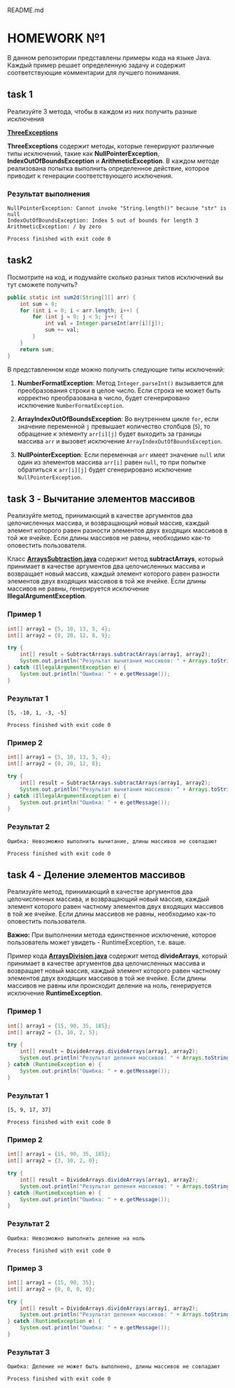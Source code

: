 README.md

# HOMEWORK №1

В данном репозитории представлены примеры кода на языке Java. Каждый пример решает определенную задачу и содержит соответствующие комментарии для лучшего понимания.

## task 1
Реализуйте 3 метода, чтобы в каждом из них получить разные исключения

[**ThreeExceptions**]()

**ThreeExceptions** содержит методы, которые генерируют различные типы исключений, 
такие как **NullPointerException**, **IndexOutOfBoundsException** и **ArithmeticException**. 
В каждом методе реализована попытка выполнить определенное действие, 
которое приводит к генерации соответствующего исключения.

### Результат выполнения
```
NullPointerException: Cannot invoke "String.length()" because "str" is null
IndexOutOfBoundsException: Index 5 out of bounds for length 3
ArithmeticException: / by zero

Process finished with exit code 0
```




## task2
Посмотрите на код, и подумайте сколько разных типов исключений вы тут сможете получить?
```java
public static int sum2d(String[][] arr) {
    int sum = 0;
    for (int i = 0; i < arr.length; i++) {
        for (int j = 0; j < 5; j++) {
            int val = Integer.parseInt(arr[i][j]);
            sum += val;
        }
    }
    return sum;
}
```
В представленном коде можно получить следующие типы исключений:

1. **NumberFormatException**: Метод `Integer.parseInt()` 
вызывается для преобразования строки в целое число.
Если строка не может быть корректно преобразована в число, 
будет сгенерировано исключение `NumberFormatException`.

2. **ArrayIndexOutOfBoundsException**:
Во внутреннем цикле `for`, если значение переменной `j` 
превышает количество столбцов (`5`), то обращение 
к элементу `arr[i][j]` будет выходить за границы массива `arr` и вызовет исключение `ArrayIndexOutOfBoundsException`.

3. **NullPointerException**: 
Если переменная `arr` имеет значение `null` или 
один из элементов массива `arr[i]` равен `null`, то при
попытке обратиться к `arr[i][j]` будет сгенерировано исключение `NullPointerException`.

## task 3 - Вычитание элементов массивов
Реализуйте метод, принимающий в качестве аргументов 
два целочисленных массива, и возвращающий новый массив, 
каждый элемент которого равен разности элементов 
двух входящих массивов в той же ячейке. Если длины 
массивов не равны, необходимо как-то оповестить пользователя.


Класс [**ArraysSubtraction.java**]() содержит метод **subtractArrays**, 
который принимает в качестве аргументов два целочисленных 
массива и возвращает новый массив, 
каждый элемент которого равен разности элементов 
двух входящих массивов в той же ячейке. 
Если длины массивов не равны, генерируется исключение **IllegalArgumentException**.

### Пример 1

```java
int[] array1 = {5, 10, 13, 5, 4};
int[] array2 = {0, 20, 12, 8, 9};

try {
    int[] result = SubtractArrays.subtractArrays(array1, array2);
    System.out.println("Результат вычитания массивов: " + Arrays.toString(result));
} catch (IllegalArgumentException e) {
    System.out.println("Ошибка: " + e.getMessage());
}
```
### Результат 1

```
[5, -10, 1, -3, -5]

Process finished with exit code 0
```
### Пример 2

```java
int[] array1 = {5, 10, 13, 5, 4};
int[] array2 = {0, 20, 12, 8};

try {
    int[] result = SubtractArrays.subtractArrays(array1, array2);
    System.out.println("Результат вычитания массивов: " + Arrays.toString(result));
} catch (IllegalArgumentException e) {
    System.out.println("Ошибка: " + e.getMessage());
}
```
### Результат 2

```
Ошибка: Невозможно выполнить вычитание, длины массивов не совпадают

Process finished with exit code 0
```

## task 4 - Деление элементов массивов
Реализуйте метод, принимающий в качестве аргументов два
целочисленных массива, и возвращающий новый массив, каждый 
элемент которого равен частному элементов двух входящих массивов 
в той же ячейке. Если длины массивов не равны, необходимо 
как-то оповестить пользователя. 

**Важно:** При выполнении метода единственное исключение, которое пользователь может увидеть - RuntimeException, т.е. ваше.

Пример кода [**ArraysDivision.java**]() содержит метод **divideArrays**, 
который принимает в качестве аргументов два целочисленных массива 
и возвращает новый массив, каждый элемент которого равен частному
элементов двух входящих массивов в той же ячейке. 
Если длины массивов не равны или происходит деление на ноль, генерируется исключение
**RuntimeException**.

### Пример 1

```java
int[] array1 = {15, 90, 35, 185};
int[] array2 = {3, 10, 2, 5};

try {
    int[] result = DivideArrays.divideArrays(array1, array2);
    System.out.println("Результат деления массивов: " + Arrays.toString(result));
} catch (RuntimeException e) {
    System.out.println("Ошибка: " + e.getMessage());
}
```
### Результат 1

```
[5, 9, 17, 37]

Process finished with exit code 0
```
### Пример 2

```java
int[] array1 = {15, 90, 35, 185};
int[] array2 = {3, 10, 2, 0};

try {
    int[] result = DivideArrays.divideArrays(array1, array2);
    System.out.println("Результат деления массивов: " + Arrays.toString(result));
} catch (RuntimeException e) {
    System.out.println("Ошибка: " + e.getMessage());
}
```
### Результат 2

```
Ошибка: Невозможно выполнить деление на ноль

Process finished with exit code 0
```
### Пример 3

```java
int[] array1 = {15, 90, 35};
int[] array2 = {0, 0, 0, 0};

try {
    int[] result = DivideArrays.divideArrays(array1, array2);
    System.out.println("Результат деления массивов: " + Arrays.toString(result));
} catch (RuntimeException e) {
    System.out.println("Ошибка: " + e.getMessage());
}
```
### Результат 3

```
Ошибка: Деление не может быть выполнено, длины массивов не совпадают

Process finished with exit code 0
```



